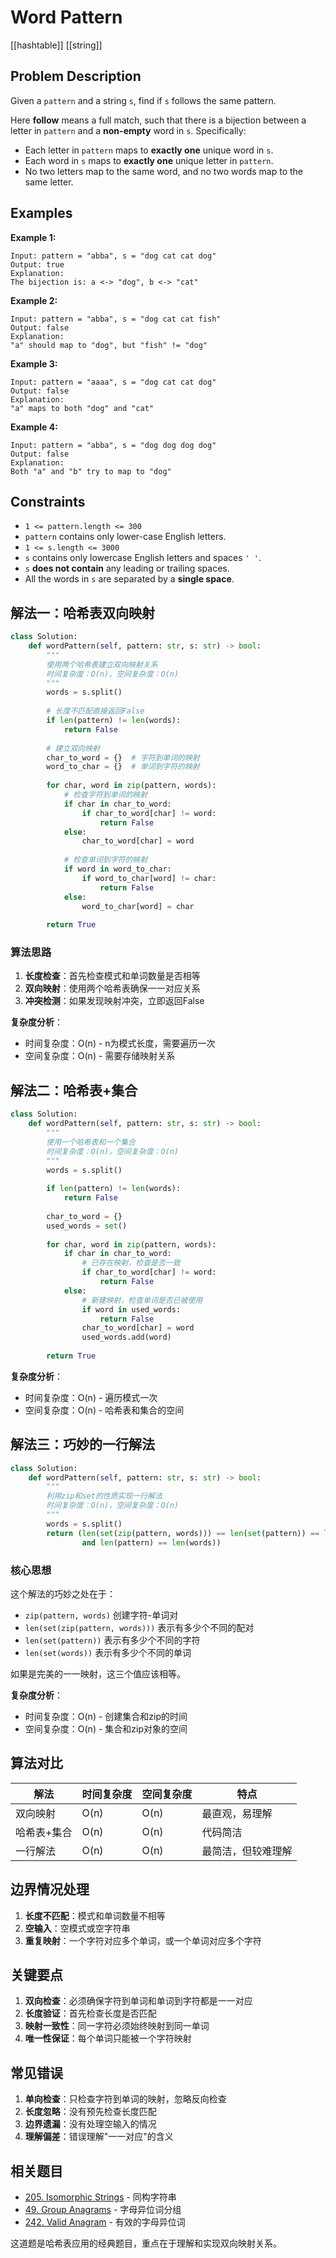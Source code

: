 # Word Pattern

[[hashtable]] [[string]]

## Problem Description

Given a `pattern` and a string `s`, find if `s` follows the same pattern.

Here **follow** means a full match, such that there is a bijection between a letter in `pattern` and a **non-empty** word in `s`. Specifically:

- Each letter in `pattern` maps to **exactly one** unique word in `s`.
- Each word in `s` maps to **exactly one** unique letter in `pattern`.
- No two letters map to the same word, and no two words map to the same letter.

## Examples

**Example 1:**

```text
Input: pattern = "abba", s = "dog cat cat dog"
Output: true
Explanation:
The bijection is: a <-> "dog", b <-> "cat"
```

**Example 2:**

```text
Input: pattern = "abba", s = "dog cat cat fish"
Output: false
Explanation:
"a" should map to "dog", but "fish" != "dog"
```

**Example 3:**

```text
Input: pattern = "aaaa", s = "dog cat cat dog"
Output: false
Explanation:
"a" maps to both "dog" and "cat"
```

**Example 4:**

```text
Input: pattern = "abba", s = "dog dog dog dog"
Output: false
Explanation:
Both "a" and "b" try to map to "dog"
```

## Constraints

- `1 <= pattern.length <= 300`
- `pattern` contains only lower-case English letters.
- `1 <= s.length <= 3000`
- `s` contains only lowercase English letters and spaces `' '`.
- `s` **does not contain** any leading or trailing spaces.
- All the words in `s` are separated by a **single space**.

## 解法一：哈希表双向映射

```python
class Solution:
    def wordPattern(self, pattern: str, s: str) -> bool:
        """
        使用两个哈希表建立双向映射关系
        时间复杂度：O(n)，空间复杂度：O(n)
        """
        words = s.split()
        
        # 长度不匹配直接返回False
        if len(pattern) != len(words):
            return False
        
        # 建立双向映射
        char_to_word = {}  # 字符到单词的映射
        word_to_char = {}  # 单词到字符的映射
        
        for char, word in zip(pattern, words):
            # 检查字符到单词的映射
            if char in char_to_word:
                if char_to_word[char] != word:
                    return False
            else:
                char_to_word[char] = word
            
            # 检查单词到字符的映射
            if word in word_to_char:
                if word_to_char[word] != char:
                    return False
            else:
                word_to_char[word] = char
        
        return True
```

### 算法思路

1. **长度检查**：首先检查模式和单词数量是否相等
2. **双向映射**：使用两个哈希表确保一一对应关系
3. **冲突检测**：如果发现映射冲突，立即返回False

**复杂度分析**：

- 时间复杂度：O(n) - n为模式长度，需要遍历一次
- 空间复杂度：O(n) - 需要存储映射关系

## 解法二：哈希表+集合

```python
class Solution:
    def wordPattern(self, pattern: str, s: str) -> bool:
        """
        使用一个哈希表和一个集合
        时间复杂度：O(n)，空间复杂度：O(n)
        """
        words = s.split()
        
        if len(pattern) != len(words):
            return False
        
        char_to_word = {}
        used_words = set()
        
        for char, word in zip(pattern, words):
            if char in char_to_word:
                # 已存在映射，检查是否一致
                if char_to_word[char] != word:
                    return False
            else:
                # 新建映射，检查单词是否已被使用
                if word in used_words:
                    return False
                char_to_word[char] = word
                used_words.add(word)
        
        return True
```

**复杂度分析**：

- 时间复杂度：O(n) - 遍历模式一次
- 空间复杂度：O(n) - 哈希表和集合的空间

## 解法三：巧妙的一行解法

```python
class Solution:
    def wordPattern(self, pattern: str, s: str) -> bool:
        """
        利用zip和set的性质实现一行解法
        时间复杂度：O(n)，空间复杂度：O(n)
        """
        words = s.split()
        return (len(set(zip(pattern, words))) == len(set(pattern)) == len(set(words)) 
                and len(pattern) == len(words))
```

### 核心思想

这个解法的巧妙之处在于：

- `zip(pattern, words)` 创建字符-单词对
- `len(set(zip(pattern, words)))` 表示有多少个不同的配对
- `len(set(pattern))` 表示有多少个不同的字符
- `len(set(words))` 表示有多少个不同的单词

如果是完美的一一映射，这三个值应该相等。

**复杂度分析**：

- 时间复杂度：O(n) - 创建集合和zip的时间
- 空间复杂度：O(n) - 集合和zip对象的空间

## 算法对比

| 解法 | 时间复杂度 | 空间复杂度 | 特点 |
|------|------------|------------|------|
| 双向映射 | O(n) | O(n) | 最直观，易理解 |
| 哈希表+集合 | O(n) | O(n) | 代码简洁 |
| 一行解法 | O(n) | O(n) | 最简洁，但较难理解 |

## 边界情况处理

1. **长度不匹配**：模式和单词数量不相等
2. **空输入**：空模式或空字符串
3. **重复映射**：一个字符对应多个单词，或一个单词对应多个字符

## 关键要点

1. **双向检查**：必须确保字符到单词和单词到字符都是一一对应
2. **长度验证**：首先检查长度是否匹配
3. **映射一致性**：同一字符必须始终映射到同一单词
4. **唯一性保证**：每个单词只能被一个字符映射

## 常见错误

1. **单向检查**：只检查字符到单词的映射，忽略反向检查
2. **长度忽略**：没有预先检查长度匹配
3. **边界遗漏**：没有处理空输入的情况
4. **理解偏差**：错误理解"一一对应"的含义

## 相关题目

- [205. Isomorphic Strings](205_isomorphic_string.md) - 同构字符串
- [49. Group Anagrams](049_group_anagrams.md) - 字母异位词分组
- [242. Valid Anagram](242_valid_anagram.md) - 有效的字母异位词

这道题是哈希表应用的经典题目，重点在于理解和实现双向映射关系。
